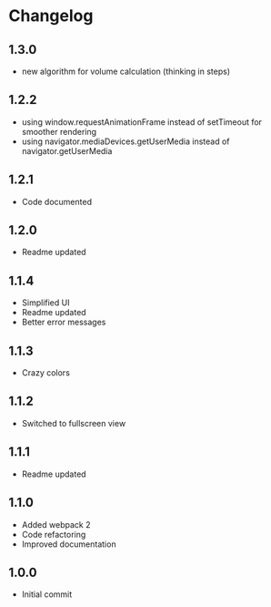 # Changelog

## 1.3.0
* new algorithm for volume calculation (thinking in steps)

## 1.2.2
* using window.requestAnimationFrame instead of setTimeout for smoother rendering
* using navigator.mediaDevices.getUserMedia  instead of navigator.getUserMedia

## 1.2.1
* Code documented

## 1.2.0
* Readme updated

## 1.1.4
* Simplified UI
* Readme updated
* Better error messages

## 1.1.3
* Crazy colors

## 1.1.2
* Switched to fullscreen view

## 1.1.1
* Readme updated

## 1.1.0
* Added webpack 2
* Code refactoring
* Improved documentation

## 1.0.0
* Initial commit